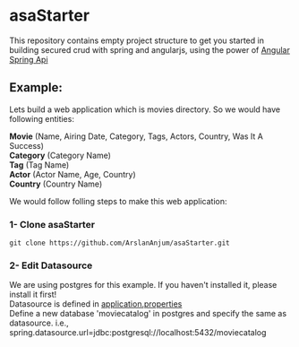 # asaStarter

This repository contains empty project structure to get you started in building secured crud with spring and angularjs, using the power of [Angular Spring Api](https://github.com/ArslanAnjum/angularSpringApi)

## Example:

Lets build a web application which is movies directory. So we would have following entities:

**Movie**     (Name, Airing Date, Category, Tags, Actors, Country, Was It A Success)</br>
**Category**  (Category Name)</br>
**Tag**       (Tag Name)</br>
**Actor**     (Actor Name, Age, Country)</br>
**Country**   (Country Name)</br>



We would follow folling steps to make this web application:

### 1- Clone asaStarter
    git clone https://github.com/ArslanAnjum/asaStarter.git
    
### 2- Edit Datasource
We are using postgres for this example. If you haven't installed it, please install it first!</br>
Datasource is defined in [application.properties](src/main/resources/application.properties)</br>
Define a new database 'moviecatalog' in postgres and specify the same as datasource. i.e., spring.datasource.url=jdbc:postgresql://localhost:5432/moviecatalog </br>

